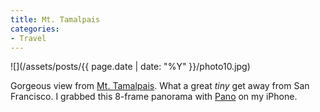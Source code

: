 ```yaml
---
title: Mt. Tamalpais
categories:
- Travel
---
```


![](/assets/posts/{{ page.date | date: "%Y" }}/photo10.jpg)
  



Gorgeous view from [Mt. Tamalpais](http://www.parks.ca.gov/?page_id=471). What a great _tiny_ get away from San Francisco.
I grabbed this 8-frame panorama with [Pano](http://debaclesoftware.com/) on my iPhone.
